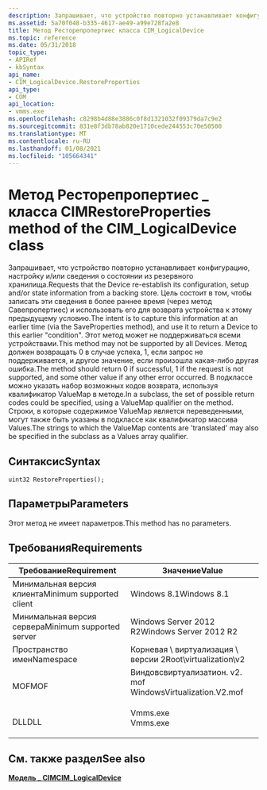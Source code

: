 ```yaml
---
description: Запрашивает, что устройство повторно устанавливает конфигурацию, настройку и/или сведения о состоянии из резервного хранилища.
ms.assetid: 5a70f048-b335-4617-ae49-a99e728fa2e8
title: Метод Ресторепропертиес класса CIM_LogicalDevice
ms.topic: reference
ms.date: 05/31/2018
topic_type:
- APIRef
- kbSyntax
api_name:
- CIM_LogicalDevice.RestoreProperties
api_type:
- COM
api_location:
- vmms.exe
ms.openlocfilehash: c8298b4d88e3886c0f8d1321032f09379da7c9e2
ms.sourcegitcommit: 831e8f3db78ab820e1710cede244553c70e50500
ms.translationtype: MT
ms.contentlocale: ru-RU
ms.lasthandoff: 01/08/2021
ms.locfileid: "105664341"
---
```

# <a name="restoreproperties-method-of-the-cim_logicaldevice-class"></a><span data-ttu-id="e4502-103">Метод Ресторепропертиес \_ класса CIM</span><span class="sxs-lookup"><span data-stu-id="e4502-103">RestoreProperties method of the CIM\_LogicalDevice class</span></span>

<span data-ttu-id="e4502-104">Запрашивает, что устройство повторно устанавливает конфигурацию, настройку и/или сведения о состоянии из резервного хранилища.</span><span class="sxs-lookup"><span data-stu-id="e4502-104">Requests that the Device re-establish its configuration, setup and/or state information from a backing store.</span></span> <span data-ttu-id="e4502-105">Цель состоит в том, чтобы записать эти сведения в более раннее время (через метод Савепропертиес) и использовать его для возврата устройства к этому предыдущему условию.</span><span class="sxs-lookup"><span data-stu-id="e4502-105">The intent is to capture this information at an earlier time (via the SaveProperties method), and use it to return a Device to this earlier "condition".</span></span> <span data-ttu-id="e4502-106">Этот метод может не поддерживаться всеми устройствами.</span><span class="sxs-lookup"><span data-stu-id="e4502-106">This method may not be supported by all Devices.</span></span> <span data-ttu-id="e4502-107">Метод должен возвращать 0 в случае успеха, 1, если запрос не поддерживается, и другое значение, если произошла какая-либо другая ошибка.</span><span class="sxs-lookup"><span data-stu-id="e4502-107">The method should return 0 if successful, 1 if the request is not supported, and some other value if any other error occurred.</span></span> <span data-ttu-id="e4502-108">В подклассе можно указать набор возможных кодов возврата, используя квалификатор ValueMap в методе.</span><span class="sxs-lookup"><span data-stu-id="e4502-108">In a subclass, the set of possible return codes could be specified, using a ValueMap qualifier on the method.</span></span> <span data-ttu-id="e4502-109">Строки, в которые содержимое ValueMap является переведенными, могут также быть указаны в подклассе как квалификатор массива Values.</span><span class="sxs-lookup"><span data-stu-id="e4502-109">The strings to which the ValueMap contents are 'translated' may also be specified in the subclass as a Values array qualifier.</span></span>

## <a name="syntax"></a><span data-ttu-id="e4502-110">Синтаксис</span><span class="sxs-lookup"><span data-stu-id="e4502-110">Syntax</span></span>


```mof
uint32 RestoreProperties();
```



## <a name="parameters"></a><span data-ttu-id="e4502-111">Параметры</span><span class="sxs-lookup"><span data-stu-id="e4502-111">Parameters</span></span>

<span data-ttu-id="e4502-112">Этот метод не имеет параметров.</span><span class="sxs-lookup"><span data-stu-id="e4502-112">This method has no parameters.</span></span>

## <a name="requirements"></a><span data-ttu-id="e4502-113">Требования</span><span class="sxs-lookup"><span data-stu-id="e4502-113">Requirements</span></span>



| <span data-ttu-id="e4502-114">Требование</span><span class="sxs-lookup"><span data-stu-id="e4502-114">Requirement</span></span> | <span data-ttu-id="e4502-115">Значение</span><span class="sxs-lookup"><span data-stu-id="e4502-115">Value</span></span> |
|-------------------------------------|---------------------------------------------------------------------------------------------------------|
| <span data-ttu-id="e4502-116">Минимальная версия клиента</span><span class="sxs-lookup"><span data-stu-id="e4502-116">Minimum supported client</span></span><br/> | <span data-ttu-id="e4502-117">Windows 8.1</span><span class="sxs-lookup"><span data-stu-id="e4502-117">Windows 8.1</span></span><br/>                                                                                  |
| <span data-ttu-id="e4502-118">Минимальная версия сервера</span><span class="sxs-lookup"><span data-stu-id="e4502-118">Minimum supported server</span></span><br/> | <span data-ttu-id="e4502-119">Windows Server 2012 R2</span><span class="sxs-lookup"><span data-stu-id="e4502-119">Windows Server 2012 R2</span></span><br/>                                                                       |
| <span data-ttu-id="e4502-120">Пространство имен</span><span class="sxs-lookup"><span data-stu-id="e4502-120">Namespace</span></span><br/>                | <span data-ttu-id="e4502-121">Корневая \\ виртуализация \\ версии 2</span><span class="sxs-lookup"><span data-stu-id="e4502-121">Root\\virtualization\\v2</span></span><br/>                                                                     |
| <span data-ttu-id="e4502-122">MOF</span><span class="sxs-lookup"><span data-stu-id="e4502-122">MOF</span></span><br/>                      | <dl> <span data-ttu-id="e4502-123"><dt>Виндовсвиртуализатион. v2. mof</dt></span><span class="sxs-lookup"><span data-stu-id="e4502-123"><dt>WindowsVirtualization.V2.mof</dt></span></span> </dl> |
| <span data-ttu-id="e4502-124">DLL</span><span class="sxs-lookup"><span data-stu-id="e4502-124">DLL</span></span><br/>                      | <dl> <span data-ttu-id="e4502-125"><dt>Vmms.exe</dt></span><span class="sxs-lookup"><span data-stu-id="e4502-125"><dt>Vmms.exe</dt></span></span> </dl>                     |



## <a name="see-also"></a><span data-ttu-id="e4502-126">См. также раздел</span><span class="sxs-lookup"><span data-stu-id="e4502-126">See also</span></span>

<dl> <dt>

[<span data-ttu-id="e4502-127">**Модель \_ CIM**</span><span class="sxs-lookup"><span data-stu-id="e4502-127">**CIM\_LogicalDevice**</span></span>](cim-logicaldevice.md)
</dt> </dl>

 

 




